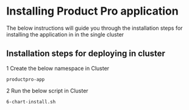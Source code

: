 # Installing Product Pro application

The below instructions will guide you through the installation steps for installing the application in in the single cluster

## Installation steps for deploying in cluster

1 Create the below namespace in Cluster
```
productpro-app
```
2 Run the below script in Cluster
```
6-chart-install.sh
```